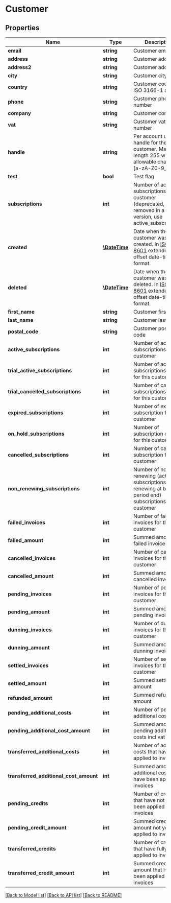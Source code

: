 # Customer

## Properties
Name | Type | Description | Notes
------------ | ------------- | ------------- | -------------
**email** | **string** | Customer email | [optional] 
**address** | **string** | Customer address | [optional] 
**address2** | **string** | Customer address2 | [optional] 
**city** | **string** | Customer city | [optional] 
**country** | **string** | Customer country in ISO 3166-1 alpha-2 | [optional] 
**phone** | **string** | Customer phone number | [optional] 
**company** | **string** | Customer company | [optional] 
**vat** | **string** | Customer vat number | [optional] 
**handle** | **string** | Per account unique handle for the customer. Max length 255 with allowable characters [a-zA-Z0-9_.-@]. | 
**test** | **bool** | Test flag | [optional] 
**subscriptions** | **int** | Number of active subscriptions for this customer (deprecated, will be removed in a later version, use active_subscriptions) | 
**created** | [**\DateTime**](\DateTime.md) | Date when the customer was created. In [ISO-8601](http://en.wikipedia.org/wiki/ISO_8601) extended offset date-time format. | 
**deleted** | [**\DateTime**](\DateTime.md) | Date when the customer was deleted. In [ISO-8601](http://en.wikipedia.org/wiki/ISO_8601) extended offset date-time format. | [optional] 
**first_name** | **string** | Customer first name | [optional] 
**last_name** | **string** | Customer last name | [optional] 
**postal_code** | **string** | Customer postal code | [optional] 
**active_subscriptions** | **int** | Number of active subscriptions for this customer | 
**trial_active_subscriptions** | **int** | Number of active subscriptions in trial for this customer | 
**trial_cancelled_subscriptions** | **int** | Number of cancelled subscriptions in trial for this customer | 
**expired_subscriptions** | **int** | Number of expired subscription for this customer | 
**on_hold_subscriptions** | **int** | Number of subscription on hold for this customer | 
**cancelled_subscriptions** | **int** | Number of cancelled subscription for this customer | 
**non_renewing_subscriptions** | **int** | Number of non renewing (active subscriptions not renewing at billing period end) subscriptions for this customer | 
**failed_invoices** | **int** | Number of failed invoices for this customer | 
**failed_amount** | **int** | Summed amount for failed invoices | 
**cancelled_invoices** | **int** | Number of cancelled invoices for this customer | 
**cancelled_amount** | **int** | Summed amount for cancelled invoices | 
**pending_invoices** | **int** | Number of pending invoices for this customer | 
**pending_amount** | **int** | Summed amount for pending invoices | 
**dunning_invoices** | **int** | Number of dunning invoices for this customer | 
**dunning_amount** | **int** | Summed amount for dunning invoices | 
**settled_invoices** | **int** | Number of settled invoices for this customer | 
**settled_amount** | **int** | Summed settled amount | 
**refunded_amount** | **int** | Summed refunded amount | 
**pending_additional_costs** | **int** | Number of pending additional costs | 
**pending_additional_cost_amount** | **int** | Summed amount of pending additional costs incl vat | 
**transferred_additional_costs** | **int** | Number of additional costs that have been applied to invoices | 
**transferred_additional_cost_amount** | **int** | Summed amount of additional costs that have been applied to invoices | 
**pending_credits** | **int** | Number of credits that have not fully been applied to invoices | 
**pending_credit_amount** | **int** | Summed credit amount not yet applied to invoices | 
**transferred_credits** | **int** | Number of credits that have fully been applied to invoices | 
**transferred_credit_amount** | **int** | Summed credit amount that have been applied to invoices | 

[[Back to Model list]](../README.md#documentation-for-models) [[Back to API list]](../README.md#documentation-for-api-endpoints) [[Back to README]](../README.md)


